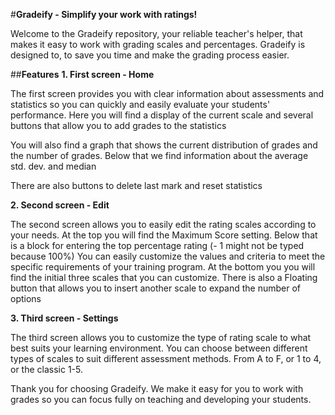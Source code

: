 #**Gradeify - Simplify your work with ratings!**

Welcome to the Gradeify repository, your reliable teacher's helper,
that makes it easy to work with grading scales and percentages. Gradeify is designed to, 
to save you time and make the grading process easier.

##**Features**
**1. First screen - Home**

 The first screen provides you with clear information about assessments and statistics so you can quickly and easily evaluate your students' performance.
 Here you will find a display of the current scale and several buttons that allow you to add grades to the statistics

 You will also find a graph that shows the current distribution of grades and the number of grades.
 Below that we find information about the average std. dev. and median

 There are also buttons to delete last mark and reset statistics

 

**2. Second screen - Edit**

 The second screen allows you to easily edit the rating scales according to your needs.
 At the top you will find the Maximum Score setting. 
 Below that is a block for entering the top percentage rating                                                            (- 1 might not be typed because 100%)
 You can easily customize the values and criteria to meet the specific requirements of your training program.
 At the bottom you you will find the initial three scales that you can customize.
There is also a Floating button that allows you to insert another scale to expand the number of options


 

**3. Third screen - Settings**

 The third screen allows you to customize the type of rating scale to what best suits your learning environment.
 You can choose between different types of scales to suit different assessment methods. From A to F, or 1 to 4, or the classic 1-5.


 
 Thank you for choosing Gradeify. We make it easy for you to work with grades so you can focus fully on teaching and developing your students.


 
